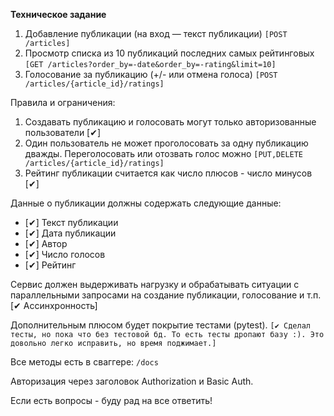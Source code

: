 **Техническое задание**

1) Добавление публикации (на вход — текст публикации) ```[POST /articles]```
2) Просмотр списка из 10 публикаций последних самых рейтинговых ```[GET /articles?order_by=-date&order_by=-rating&limit=10]```
3) Голосование за публикацию (+/- или отмена голоса) ```[POST /articles/{article_id}/ratings]```

Правила и ограничения:
1) Создавать публикацию и голосовать могут только авторизованные пользователи [✔]
2) Один пользователь не может проголосовать за одну публикацию дважды. Переголосовать или отозвать голос можно ```[PUT,DELETE /articles/{article_id}/ratings]```
3) Рейтинг публикации считается как число плюсов - число минусов [✔]

Данные о публикации должны содержать следующие данные:
+ [✔] Текст публикации
+ [✔] Дата публикации
+ [✔] Автор
+ [✔] Число голосов
+ [✔] Рейтинг

Сервис должен выдерживать нагрузку и обрабатывать ситуации с параллельными запросами на создание публикации, голосование и т.п. [✔ Ассинхронность]

Дополнительным плюсом будет покрытие тестами (pytest). ```[✔ Сделал тесты, но пока что без тестовой бд. То есть тесты дропают базу :). Это довольно легко исправить, но время поджимает.]```

Все методы есть в сваггере: ```/docs```

Авторизация через заголовок Authorization и Basic Auth.

Если есть вопросы - буду рад на все ответить!
